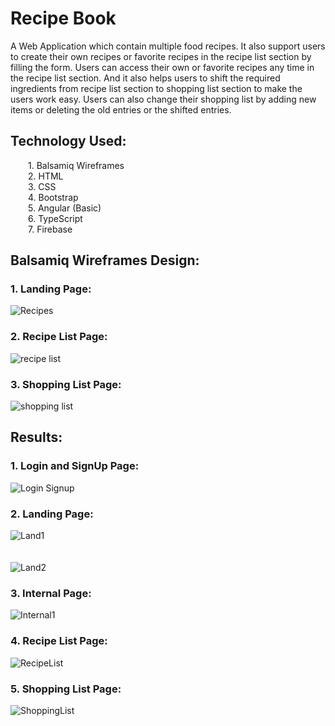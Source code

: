 # Recipe Book
A Web Application which contain multiple food recipes. It also support users to create their own recipes or favorite recipes in the recipe list section by filling the form. Users can access their own or favorite recipes any time in the recipe list section. And it also helps users to shift the required ingredients from recipe list section to shopping list section to make the users work easy. Users can also change their shopping list by adding new items or deleting the old entries or the shifted entries.

## Technology Used:
  1. Balsamiq Wireframes<br>
  2. HTML<br>
  3. CSS<br>
  4. Bootstrap<br>
  5. Angular (Basic) <br>
  6. TypeScript <br>
  7. Firebase

## Balsamiq Wireframes Design:
### 1. Landing Page:
![Recipes](https://user-images.githubusercontent.com/68644247/123425306-9e963700-d5df-11eb-85a9-5d45651124bf.png) <br>

### 2. Recipe List Page:
![recipe list](https://user-images.githubusercontent.com/68644247/123425581-ea48e080-d5df-11eb-8399-24c31b2b24ca.png) <br>

### 3. Shopping List Page:
![shopping list](https://user-images.githubusercontent.com/68644247/123425665-0c426300-d5e0-11eb-977a-86ca81bd93ac.png) <br>

## Results:
### 1. Login and SignUp Page:
![Login Signup](https://user-images.githubusercontent.com/68644247/123427534-5debed00-d5e2-11eb-8c17-aa24ec63e159.png) <br>

### 2. Landing Page:
![Land1](https://user-images.githubusercontent.com/68644247/123428195-2cbfec80-d5e3-11eb-893b-b94c17edd759.png) <br>
<br>
<br>
![Land2](https://user-images.githubusercontent.com/68644247/123428199-2e89b000-d5e3-11eb-8dc2-3979bd0e0697.png) <br>

### 3. Internal Page:
![Internal1](https://user-images.githubusercontent.com/68644247/123428247-3b0e0880-d5e3-11eb-9698-44938ccc369f.png) <br>

### 4. Recipe List Page:
![RecipeList](https://user-images.githubusercontent.com/68644247/123428406-6abd1080-d5e3-11eb-9650-ffe33c305386.png) <br>

### 5. Shopping List Page:
![ShoppingList](https://user-images.githubusercontent.com/68644247/123428454-7577a580-d5e3-11eb-93b7-119a81150e0a.png) <br>

